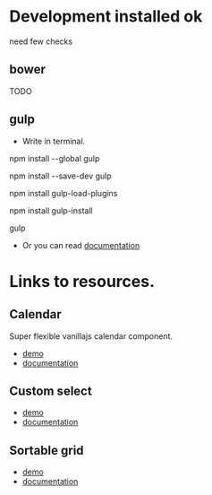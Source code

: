# Development installed ok
need few checks 

## bower

TODO

## gulp
 * Write in terminal.

npm install --global gulp

npm install --save-dev gulp

npm install gulp-load-plugins

npm install gulp-install

gulp

 * Or you can read [documentation](https://github.com/gulpjs/gulp/blob/master/docs/getting-started.md#getting-started)

# Links to resources.

## Calendar 

Super flexible vanillajs calendar component.

* [demo](http://neformal13.github.io/TeamvoyFrontend/javascript/calendar)
* [documentation](http://neformal13.github.io/TeamvoyFrontend/max1/calendar/documentation/readme.html)

## Custom select 
* [demo](http://neformal13.github.io/TeamvoyFrontend/javascript/select/)
* [documentation](http://neformal13.github.io/TeamvoyFrontend/max2/select/documentation/readme.html)

## Sortable grid

* [demo](http://neformal13.github.io/TeamvoyFrontend/javascript/grid)
* [documentation](http://neformal13.github.io/TeamvoyFrontend/tanya/grid/documentation/readme.html)
